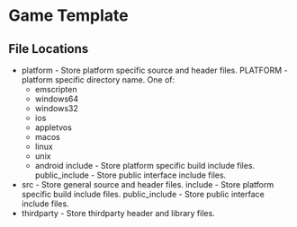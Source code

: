 # Game Template

## File Locations
* platform - Store platform specific source and header files.
    PLATFORM - platform specific directory name. 
    One of: 
    * emscripten
    * windows64
    * windows32
    * ios
    * appletvos
    * macos
    * linux
    * unix
    * android
        include - Store platform specific build include files.
        public_include - Store public interface include files.
* src - Store general source and header files.
    include - Store platform specific build include files.
    public_include - Store public interface include files.
* thirdparty - Store thirdparty header and library files.

